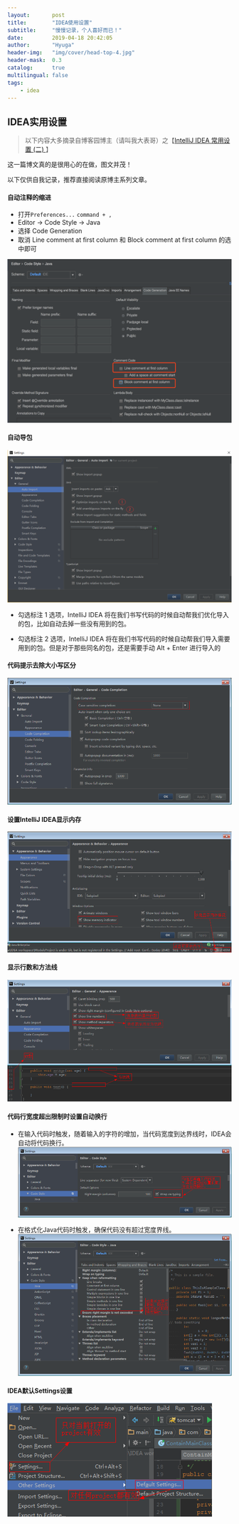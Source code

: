 ```yaml
---
layout:       post
title:        "IDEA使用设置"
subtitle:     "慢慢记录，个人喜好而已！"
date:         2019-04-18 20:42:05
author:       "Hyuga"
header-img:   "img/cover/head-top-4.jpg"
header-mask:  0.3
catalog:      true
multilingual: false
tags:
    - idea
---
```


## IDEA实用设置

> 以下内容大多摘录自博客园博主（请叫我大表哥）之【[IntelliJ IDEA 常用设置 (二)
](https://www.cnblogs.com/wangmingshun/p/6427088.html)】

这一篇博文真的是很用心的在做，图文并茂！

以下仅供自我记录，推荐直接阅读原博主系列文章。

#### 自动注释的缩进
- 打开`Preferences...`  `command + ,`
- Editor -> Code Style -> Java
- 选择 Code Generation
- 取消 Line comment at first column 和 Block comment at first column 的选中即可

![](/img/2019/2019-04/idea-1.png)

#### 自动导包
![](/img/2019/2019-04/idea-2.png)

- 勾选标注 1 选项，IntelliJ IDEA 将在我们书写代码的时候自动帮我们优化导入的包，比如自动去掉一些没有用到的包。 

- 勾选标注 2 选项，IntelliJ IDEA 将在我们书写代码的时候自动帮我们导入需要用到的包。但是对于那些同名的包，还是需要手动 Alt + Enter 进行导入的

#### 代码提示去除大小写区分
![](/img/2019/2019-04/idea-3.png)

#### 设置IntelliJ IDEA显示内存
![](/img/2019/2019-04/idea-4.png)

#### 显示行数和方法线
![](/img/2019/2019-04/idea-5.png)

#### 代码行宽度超出限制时设置自动换行
- 在输入代码时触发，随着输入的字符的增加，当代码宽度到达界线时，IDEA会自动将代码换行。
![](/img/2019/2019-04/idea-6.png)

- 在格式化Java代码时触发，确保代码没有超过宽度界线。
![](/img/2019/2019-04/idea-7.png)

#### IDEA默认Settings设置
![](/img/2019/2019-04/idea-8.png)